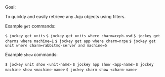 Goal:

To quickly and easily retrieve any Juju objects using filters.

Example `get` commands:

`$ jockey get units`
`$ jockey get units where charm=ceph-osd`
`$ jockey get charms where machine=1`
`$ jockey get app where charm=nrpe`
`$ jockey get unit where charm=rabbitmq-server and machine=5`

Example `show` commands:

`$ jockey unit show <unit-name>`
`$ jockey app show <app-name>`
`$ jockey machine show <machine-name>`
`$ jockey charm show <charm-name>`

